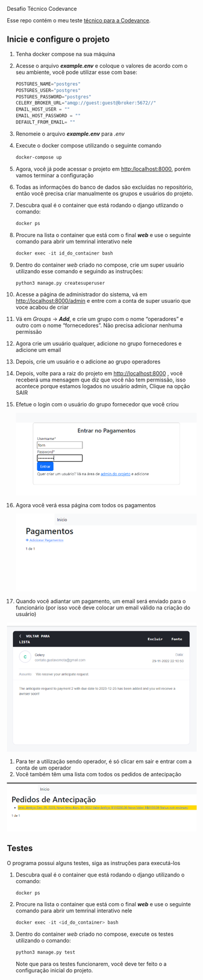 Desafio Técnico Codevance

Esse repo contém o meu teste [técnico para a Codevance](https://github.com/Ckk3/work-at-codevance/blob/ceb7245439c7c41a15d3f35ec483ef168657cfca/challenge_info.md).

## Inicie e configure o projeto

1. Tenha docker compose na sua máquina
2. Acesse o arquivo ***********example.env***********  e coloque o valores de acordo com o seu ambiente, você pode utilizar esse com base:
    
    ```jsx
    POSTGRES_NAME="postgres"
    POSTGRES_USER="postgres"
    POSTGRES_PASSWORD="postgres"
    CELERY_BROKER_URL="amqp://guest:guest@broker:5672//"
    EMAIL_HOST_USER = ""
    EMAIL_HOST_PASSWORD = ""
    DEFAULT_FROM_EMAIL= ""
    ```
    
3. Renomeie o arquivo ***********example.env*********** para *.env*
4. Execute o docker compose utilizando o seguinte comando
    
    ```bash
    docker-compose up
    ```
    
5. Agora, você já pode acessar o projeto em [http:/localhost:8000](http://localhost:8000), porém vamos terminar a configuração
6. Todas as informações do banco de dados são excluídas no repositório, então você precisa criar manualmente os grupos e usuários do projeto.
7. Descubra qual é o container que está rodando o django utlizando o comando:
    
    ```jsx
    docker ps
    ```
    
8. Procure na lista o container que está com o final ***web*** e use o seguinte comando para abrir um temrinal interativo nele
    
    ```jsx
    docker exec -it id_do_container bash
    ```
    
9. Dentro do container *web* criado no compose, crie um super usuário utilizando esse comando e seguindo as instruções:
    
    ```bash
    python3 manage.py createsuperuser
    ```
    
10. Acesse a página de administrador do sistema, vá em [http://localhost:8000/admin](http://localhost:8000/admin) e entre com a conta de super usuario que voce acabou de criar
11. Vá em *Groups* → ***Add***, e crie um grupo com o nome “operadores” e outro com o nome “fornecedores”. Não precisa adicionar nenhuma permissão
12. Agora crie um usuário qualquer, adicione no grupo fornecedores e adicione um email
13. Depois, crie um usuário e o adicione ao grupo operadores
14. Depois, volte para a raiz do projeto em  [http://localhost:8000](http://localhost:8000/admin) , você receberá uma mensagem que diz que você não tem permissão, isso acontece porque estamos logados no usuário admin, Clique na opção SAIR
15. Efetue o login com o usuário do grupo fornecedor que você criou
    
    ![Untitled](https://github.com/Ckk3/work-at-codevance/blob/c2c597037f4eda843d52089b3cdb03216670b15e/readme_Images/login.png)
    
16. Agora você verá essa página com todos os pagamentos
    
    ![Untitled](https://github.com/Ckk3/work-at-codevance/blob/c2c597037f4eda843d52089b3cdb03216670b15e/readme_Images/payments.png)
    
17. Quando você adiantar um pagamento, um email será enviado para o funcionário (por isso você deve colocar um email válido na criação do usuário)

![Untitled](https://github.com/Ckk3/work-at-codevance/blob/c2c597037f4eda843d52089b3cdb03216670b15e/readme_Images/email.png)

1. Para ter a utilização sendo operador, é só clicar em sair e entrar com a conta de um operador
2. Você também têm uma lista com todos os pedidos de antecipação 

![Untitled](https://github.com/Ckk3/work-at-codevance/blob/c2c597037f4eda843d52089b3cdb03216670b15e/readme_Images/anticipates.png)


## Testes

O programa possui alguns testes, siga as instruções para executá-los

1. Descubra qual é o container que está rodando o django utilizando o comando:
    
    ```jsx
    docker ps
    ```
    
2. Procure na lista o container que está com o final ***web*** e use o seguinte comando para abrir um temrinal interativo nele
    
    ```jsx
    docker exec -it <id_do_container> bash
    ```
    
3. Dentro do container *web* criado no compose, execute os testes utilizando o comando:
    
    ```bash
    python3 manage.py test
    ```
    
    Note que para os testes funcionarem, você deve ter feito o a configuração inicial do projeto.



















